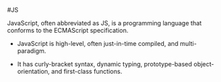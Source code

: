 #JS










JavaScript, often abbreviated as JS, is a programming language that conforms to the ECMAScript specification. 















* JavaScript is high-level, often just-in-time compiled, and multi-paradigm. 















* It has curly-bracket syntax, dynamic typing, prototype-based object-orientation, and first-class functions.